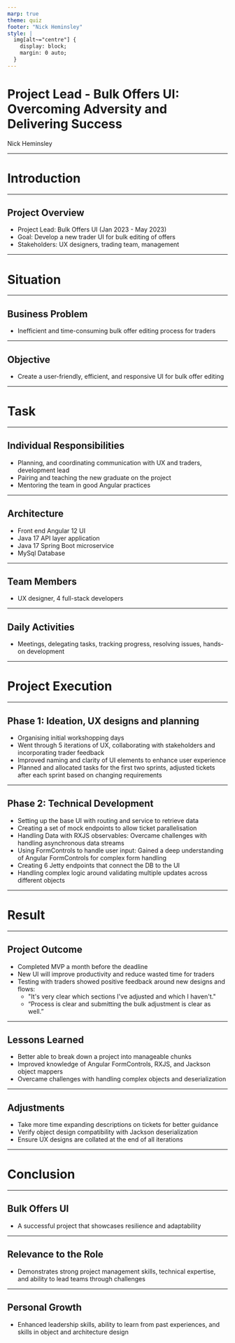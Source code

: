 ```yaml
---
marp: true
theme: quiz
footer: "Nick Heminsley"
style: |
  img[alt~="centre"] {
    display: block;
    margin: 0 auto;
  }
---
```


# Project Lead - Bulk Offers UI: Overcoming Adversity and Delivering Success

Nick Heminsley

---

# Introduction

---

## Project Overview

- Project Lead: Bulk Offers UI (Jan 2023 - May 2023)
- Goal: Develop a new trader UI for bulk editing of offers
- Stakeholders: UX designers, trading team, management

---

# Situation

---

## Business Problem

- Inefficient and time-consuming bulk offer editing process for traders

---

## Objective

- Create a user-friendly, efficient, and responsive UI for bulk offer editing


---

# Task

---

## Individual Responsibilities

- Planning, and coordinating communication with UX and traders, development lead
- Pairing and teaching the new graduate on the project
- Mentoring the team in good Angular practices

---

## Architecture

- Front end Angular 12 UI
- Java 17 API layer application
- Java 17 Spring Boot microservice
- MySql Database

---

## Team Members

- UX designer, 4 full-stack developers

---

## Daily Activities

- Meetings, delegating tasks, tracking progress, resolving issues, hands-on development

---

# Project Execution

---

## Phase 1: Ideation, UX designs and planning

- Organising initial workshopping days
- Went through 5 iterations of UX, collaborating with stakeholders and incorporating trader feedback
- Improved naming and clarity of UI elements to enhance user experience
- Planned and allocated tasks for the first two sprints, adjusted tickets after each sprint based on changing requirements

---

## Phase 2: Technical Development

- Setting up the base UI with routing and service to retrieve data
- Creating a set of mock endpoints to allow ticket parallelisation
- Handling Data with RXJS observables: Overcame challenges with handling asynchronous data streams
- Using FormControls to handle user input: Gained a deep understanding of Angular FormControls for complex form handling
- Creating 6 Jetty endpoints that connect the DB to the UI
- Handling complex logic around validating multiple updates across different objects

---

# Result

---

## Project Outcome

- Completed MVP a month before the deadline
- New UI will improve productivity and reduce wasted time for traders
- Testing with traders showed positive feedback around new designs and flows:
  - "It's very clear which sections I've adjusted and which I haven't."
  - “Process is clear and submitting the bulk adjustment is clear as well.”

---

## Lessons Learned

- Better able to break down a project into manageable chunks
- Improved knowledge of Angular FormControls, RXJS, and Jackson object mappers
- Overcame challenges with handling complex objects and deserialization

---

## Adjustments

- Take more time expanding descriptions on tickets for better guidance
- Verify object design compatibility with Jackson deserialization
- Ensure UX designs are collated at the end of all iterations

---

# Conclusion

---

## Bulk Offers UI

- A successful project that showcases resilience and adaptability

---

## Relevance to the Role

- Demonstrates strong project management skills, technical expertise, and ability to lead teams through challenges

---

## Personal Growth

- Enhanced leadership skills, ability to learn from past experiences, and skills in object and architecture design
